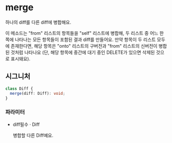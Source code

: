 # merge

하나의 diff를 다른 diff에 병합해요.

이 메소드는 "from" 리스트의 항목들을 "self" 리스트에 병합해, 두 리스트 중 어느 한쪽에 나타나는 모든 항목들이 포함된 결과 diff를 만들어요.
만약 항목이 두 리스트 모두에 존재한다면, 해당 항목은 "onto" 리스트의 구버전과 "from" 리스트의 신버전이 병합된 것처럼 나타나요
(단, 해당 항목에 중간에 대기 중인 DELETE가 있으면 삭제된 것으로 표시돼요).

## 시그니처

```ts
class Diff {
  merge(diff: Diff): void;
}
```

### 파라미터

<ul class="param-ul">
  <li class="param-li param-li-root">
    <span class="param-name">diff</span><span class="param-required">필수</span>&nbsp;·&nbsp;<span class="param-type">Diff</span>
    <br>
    <p class="param-description">병합할 다른 Diff예요.</p>
  </li>
</ul>